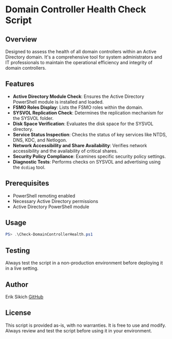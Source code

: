 
# Domain Controller Health Check Script

## Overview
Designed to assess the health of all domain controllers within an Active Directory domain. It's a comprehensive tool for system administrators and IT professionals to maintain the operational efficiency and integrity of domain controllers.

## Features
- **Active Directory Module Check**: Ensures the Active Directory PowerShell module is installed and loaded.
- **FSMO Roles Display**: Lists the FSMO roles within the domain.
- **SYSVOL Replication Check**: Determines the replication mechanism for the SYSVOL folder.
- **Disk Space Verification**: Evaluates the disk space for the SYSVOL directory.
- **Service Status Inspection**: Checks the status of key services like NTDS, DNS, KDC, and Netlogon.
- **Network Accessibility and Share Availability**: Verifies network accessibility and the availability of critical shares.
- **Security Policy Compliance**: Examines specific security policy settings.
- **Diagnostic Tests**: Performs checks on SYSVOL and advertising using the `dcdiag` tool.

## Prerequisites
- PowerShell remoting enabled
- Necessary Active Directory permissions
- Active Directory PowerShell module

## Usage
```powershell
PS> .\Check-DomainControllerHealth.ps1
```

## Testing
Always test the script in a non-production environment before deploying it in a live setting.

## Author
Erik Sikich
[GitHub](https://github.com/esikich)

## License
This script is provided as-is, with no warranties. It is free to use and modify. Always review and test the script before using it in your environment.
